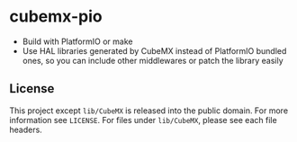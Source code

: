 # cubemx-pio

+ Build with PlatformIO or make
+ Use HAL libraries generated by CubeMX instead of PlatformIO bundled ones, so you can include other middlewares or patch the library easily

## License

This project except `lib/CubeMX` is released into the public domain. For more information see `LICENSE`. For files under `lib/CubeMX`, please see each file headers.
